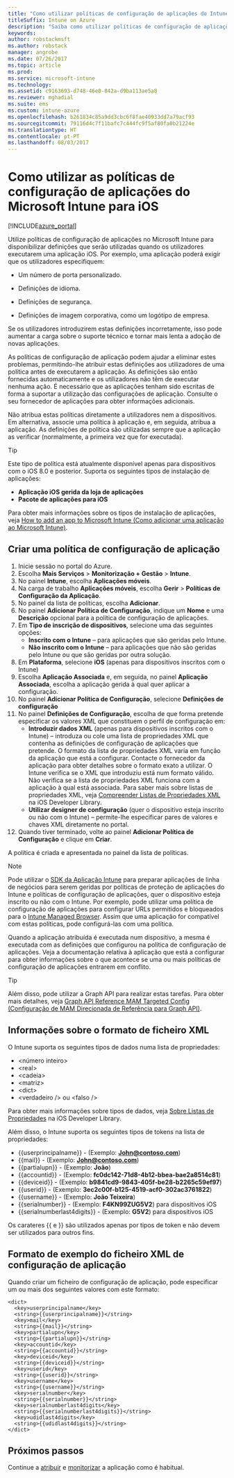 ```yaml
---
title: "Como utilizar políticas de configuração de aplicações do Intune para iOS"
titleSuffix: Intune on Azure
description: "Saiba como utilizar políticas de configuração de aplicações para disponibilizar dados de configuração a uma aplicação iOS quando é executada.\""
keywords: 
author: robstackmsft
ms.author: robstack
manager: angrobe
ms.date: 07/26/2017
ms.topic: article
ms.prod: 
ms.service: microsoft-intune
ms.technology: 
ms.assetid: c9163693-d748-46e0-842a-d9ba113ae5a8
ms.reviewer: mghadial
ms.suite: ems
ms.custom: intune-azure
ms.openlocfilehash: b261834c85a9dd3cbc6f8fae40933dd7a79acf93
ms.sourcegitcommit: 79116d4c7f11bafc7c444fc9f5af80fa0b21224e
ms.translationtype: HT
ms.contentlocale: pt-PT
ms.lasthandoff: 08/03/2017
---
```

# <a name="how-to-use-microsoft-intune-app-configuration-policies-for-ios"></a>Como utilizar as políticas de configuração de aplicações do Microsoft Intune para iOS

[!INCLUDE[azure_portal](./includes/azure_portal.md)]

Utilize políticas de configuração de aplicações no Microsoft Intune para disponibilizar definições que serão utilizadas quando os utilizadores executarem uma aplicação iOS. Por exemplo, uma aplicação poderá exigir que os utilizadores especifiquem:

-   Um número de porta personalizado.

-   Definições de idioma.

-   Definições de segurança.

-   Definições de imagem corporativa, como um logótipo de empresa.

Se os utilizadores introduzirem estas definições incorretamente, isso pode aumentar a carga sobre o suporte técnico e tornar mais lenta a adoção de novas aplicações.

As políticas de configuração de aplicação podem ajudar a eliminar estes problemas, permitindo-lhe atribuir estas definições aos utilizadores de uma política antes de executarem a aplicação. As definições são então fornecidas automaticamente e os utilizadores não têm de executar nenhuma ação. É necessário que as aplicações tenham sido escritas de forma a suportar a utilização das configurações de aplicação. Consulte o seu fornecedor de aplicações para obter informações adicionais.

Não atribua estas políticas diretamente a utilizadores nem a dispositivos. Em alternativa, associe uma política à aplicação e, em seguida, atribua a aplicação. As definições de política são utilizadas sempre que a aplicação as verificar (normalmente, a primeira vez que for executada).

> [!TIP]
> Este tipo de política está atualmente disponível apenas para dispositivos com o iOS 8.0 e posterior. Suporta os seguintes tipos de instalação de aplicações:
>
> -   **Aplicação iOS gerida da loja de aplicações**
> -   **Pacote de aplicações para iOS**
>
> Para obter mais informações sobre os tipos de instalação de aplicações, veja [How to add an app to Microsoft Intune (Como adicionar uma aplicação ao Microsoft Intune)](apps-add.md).

## <a name="create-an-app-configuration-policy"></a>Criar uma política de configuração de aplicação
1.  Inicie sessão no portal do Azure.
2.  Escolha **Mais Serviços** > **Monitorização + Gestão** > **Intune**.
3.  No painel **Intune**, escolha **Aplicações móveis**.
4.  Na carga de trabalho **Aplicações móveis**, escolha **Gerir** > **Políticas de Configuração da Aplicação**.
5.  No painel da lista de políticas, escolha **Adicionar**.
6.  No painel **Adicionar Política de Configuração**, indique um **Nome** e uma **Descrição** opcional para a política de configuração de aplicações.
7.  Em **Tipo de inscrição de dispositivos**, selecione uma das seguintes opções:
    - **Inscrito com o Intune** – para aplicações que são geridas pelo Intune.
    - **Não inscrito com o Intune** – para aplicações que não são geridas pelo Intune ou que são geridas por outra solução.
8.  Em **Plataforma**, selecione **iOS** (apenas para dispositivos inscritos com o Intune)
9.  Escolha **Aplicação Associada** e, em seguida, no painel **Aplicação Associada**, escolha a aplicação gerida à qual quer aplicar a configuração.
10. No painel **Adicionar Política de Configuração**, selecione **Definições de configuração**
11. No painel **Definições de Configuração**, escolha de que forma pretende especificar os valores XML que constituem o perfil de configuração em:
    - **Introduzir dados XML** (apenas para dispositivos inscritos com o Intune) – introduza ou cole uma lista de propriedades XML que contenha as definições de configuração de aplicações que pretende. O formato da lista de propriedades XML varia em função da aplicação que está a configurar. Contacte o fornecedor da aplicação para obter detalhes sobre o formato exato a utilizar.
O Intune verifica se o XML que introduziu está num formato válido. Não verifica se a lista de propriedades XML funciona com a aplicação à qual está associada.
Para saber mais sobre listas de propriedades XML, veja [Compreender Listas de Propriedades XML](https://developer.apple.com/library/ios/documentation/Cocoa/Conceptual/PropertyLists/UnderstandXMLPlist/UnderstandXMLPlist.html) na iOS Developer Library.
    - **Utilizar designer de configuração** (quer o dispositivo esteja inscrito ou não com o Intune) – permite-lhe especificar pares de valores e chaves XML diretamente no portal.
11. Quando tiver terminado, volte ao painel **Adicionar Política de Configuração** e clique em **Criar**.

A política é criada e apresentada no painel da lista de políticas.



>[!Note]
>Pode utilizar o [SDK da Aplicação Intune](https://docs.microsoft.com/intune/app-sdk-ios) para preparar aplicações de linha de negócios para serem geridas por políticas de proteção de aplicações do Intune e políticas de configuração de aplicações, quer o dispositivo esteja inscrito ou não com o Intune. Por exemplo, pode utilizar uma política de configuração de aplicações para configurar URLs permitidos e bloqueados para o [Intune Managed Browser](app-configuration-managed-browser.md). Assim que uma aplicação for compatível com estas políticas, pode configurá-las com uma política.


Quando a aplicação atribuída é executada num dispositivo, a mesma é executada com as definições que configurou na política de configuração de aplicações.
Veja a documentação relativa à aplicação que está a configurar para obter informações sobre o que acontece se uma ou mais políticas de configuração de aplicações entrarem em conflito.

>[!Tip]
>Além disso, pode utilizar a Graph API para realizar estas tarefas. Para obter mais detalhes, veja [Graph API Reference MAM Targeted Config (Configuração de MAM Direcionada de Referência para Graph API)](https://graph.microsoft.io/docs/api-reference/beta/api/intune_mam_targetedmanagedappconfiguration_create).


## <a name="information-about-the-xml-file-format"></a>Informações sobre o formato de ficheiro XML

O Intune suporta os seguintes tipos de dados numa lista de propriedades:

- &lt;número inteiro&gt;
- &lt;real&gt;
- &lt;cadeia&gt;
- &lt;matriz&gt;
- &lt;dict&gt;
- &lt;verdadeiro /&gt; ou &lt;falso /&gt;

Para obter mais informações sobre tipos de dados, veja [Sobre Listas de Propriedades](https://developer.apple.com/library/ios/documentation/Cocoa/Conceptual/PropertyLists/AboutPropertyLists/AboutPropertyLists.html) na iOS Developer Library.

Além disso, o Intune suporta os seguintes tipos de tokens na lista de propriedades:
- \{\{userprincipalname\}\} - (Exemplo: **John@contoso.com**)
- \{\{mail\}\} - (Exemplo: **John@contoso.com**)
- \{\{partialupn\}\} - (Exemplo: **João**)
- \{\{accountid\}\} - (Exemplo: **fc0dc142-71d8-4b12-bbea-bae2a8514c81**)
- \{\{deviceid\}\} - (Exemplo: **b9841cd9-9843-405f-be28-b2265c59ef97**)
- \{\{userid\}\} - (Exemplo: **3ec2c00f-b125-4519-acf0-302ac3761822**)
- \{\{username\}\} - (Exemplo: **João Teixeira**)
- \{\{serialnumber\}\} - (Exemplo: **F4KN99ZUG5V2**) para dispositivos iOS
- \{\{serialnumberlast4digits\}\} - (Exemplo: **G5V2**) para dispositivos iOS

Os carateres \{\{ e \}\} são utilizados apenas por tipos de token e não devem ser utilizados para outros fins.

## <a name="example-format-for-an-app-configuration-xml-file"></a>Formato de exemplo do ficheiro XML de configuração de aplicação

Quando criar um ficheiro de configuração de aplicação, pode especificar um ou mais dos seguintes valores com este formato:

```
<dict>
  <key>userprincipalname</key>
  <string>{{userprincipalname}}</string>
  <key>mail</key>
  <string>{{mail}}</string>
  <key>partialupn</key>
  <string>{{partialupn}}</string>
  <key>accountid</key>
  <string>{{accountid}}</string>
  <key>deviceid</key>
  <string>{{deviceid}}</string>
  <key>userid</key>
  <string>{{userid}}</string>
  <key>username</key>
  <string>{{username}}</string>
  <key>serialnumber</key>
  <string>{{serialnumber}}</string>
  <key>serialnumberlast4digits</key>
  <string>{{serialnumberlast4digits}}</string>
  <key>udidlast4digits</key>
  <string>{{udidlast4digits}}</string>
</dict>

```

## <a name="next-steps"></a>Próximos passos

Continue a [atribuir](apps-deploy.md) e [monitorizar](apps-monitor.md) a aplicação como é habitual.